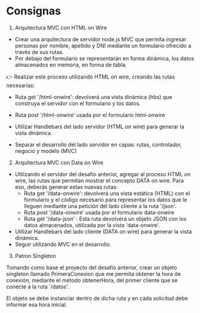 # Consignas

1. Arquitectura MVC con HTML on Wire

- Crear una arquitectura de servidor node.js MVC que permita ingresar personas por nombre, apellido y DNI mediante un formulario ofrecido a través de sus rutas. 
- Por debajo del formulario se representarán en forma dinámica, los datos almacenados en memoria, en forma de tabla.

👉 Realizar este proceso utilizando HTML on wire, creando las rutas necesarias:

- Ruta get '/html-onwire': devolverá una vista dinámica (hbs) que construya el servidor con el formulario y los datos.
- Ruta post '/html-onwire' usada por el formulario html-onwire 

- Utilizar Handlebars del lado servidor (HTML on wire) para generar la vista dinámica.
- Separar el desarrollo del lado servidor en capas: rutas, controlador, negocio y modelo (MVC)

2. Arquitectura MVC con Data on Wire

- Utilizando el servidor del desafío anterior, agregar al proceso HTML on wire, las rutas que permitan mostrar el concepto DATA on wire. Para eso, deberás generar estas nuevas rutas:
	- Ruta get '/data-onwire': devolverá una vista estática (HTML) con el formulario y el código necesario para representar los datos que le lleguen mediante una petición del lado cliente a la ruta '/json'.
	- Ruta post '/data-onwire' usada por el formulario data-onwire 
	- Ruta get '/data-json' : Esta ruta devolverá un objeto JSON con los datos almacenados, utilizada por la vista 'data-onwire'.
- Utilizar Handlebars del lado cliente (DATA on wire) para generar la vista dinámica.
- Seguir utilizando MVC en el desarrollo.

3. Patron Singleton

Tomando como base el proyecto  del desafío anterior, crear un objeto singleton llamado PrimeraConexion que me permita obtener la hora de conexión,  mediante el método obtenerHora, del primer cliente que se conecte a la ruta '/datos'.

El objeto se debe instanciar dentro de dicha ruta y en cada solicitud debe informar esa hora inicial.
